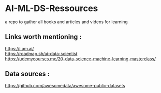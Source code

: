 # AI-ML-DS-Ressources
a repo to gather all books and articles and videos for learning

## Links worth mentioning :
https://i.am.ai/ <br>
https://roadmap.sh/ai-data-scientist <br>
https://udemycourses.me/20-data-science-machine-learning-masterclass/ <br>

## Data sources : <br>
https://github.com/awesomedata/awesome-public-datasets
